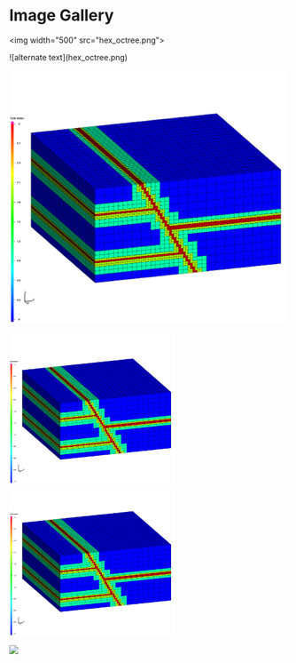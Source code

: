 # Image Gallery


&lt;img width=&quot;500&quot; src=&quot;hex_octree.png">


&#x0021;&#x005b;alternate text](hex_octree.png)


![Samples](hex_octree.png)



<img width="300" src="hex_octree.png">


<img src="hex_octree.png" width=300 >


[<img src="T4_hex_octree.png" width=300 >](hex_octree.png)



